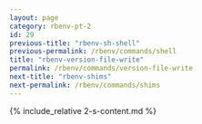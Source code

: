 ```yaml
---
layout: page
category: rbenv-pt-2
id: 29
previous-title: "rbenv-sh-shell"
previous-permalink: /rbenv/commands/shell
title: "rbenv-version-file-write"
permalink: /rbenv/commands/version-file-write
next-title: "rbenv-shims"
next-permalink: /rbenv/commands/shims
---
```


{% include_relative 2-s-content.md %}
